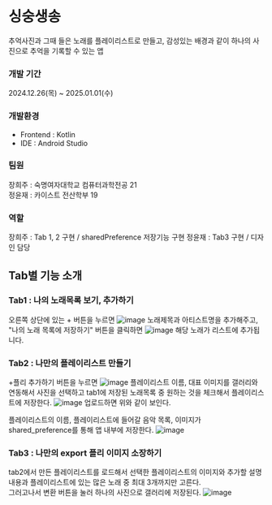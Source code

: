 # 싱숭생송
추억사진과 그때 들은 노래를 플레이리스트로 만들고, 감성있는 배경과 같이 하나의 사진으로 추억을 기록할 수 있는 앱


### 개발 기간 
2024.12.26(목) ~ 2025.01.01(수)

### 개발환경 
- Frontend : Kotlin <br>
- IDE : Android Studio

### 팀원 
장희주 : 숙명여자대학교 컴퓨터과학전공 21 <br>
정윤재 : 카이스트 전산학부 19

### 역할 
장희주 : Tab 1, 2 구현 / sharedPreference 저장기능 구현 
정윤재 : Tab3 구현 / 디자인 담당

## Tab별 기능 소개 

### Tab1 : 나의 노래목록 보기, 추가하기 
오른쪽 상단에 있는 + 버튼을 누르면 
![image](https://github.com/user-attachments/assets/3a76f330-aeb7-489e-b5e9-e1ce0df2e65a)
노래제목과 아티스트명을 추가해주고, "나의 노래 목록에 저장하기" 버튼을 클릭하면 
![image](https://github.com/user-attachments/assets/037eac39-3ee0-4fe1-95fa-1417fc9bc637)
해당 노래가 리스트에 추가됩니다. 

### Tab2 : 나만의 플레이리스트 만들기 
+플리 추가하기 버튼을 누르면 
![image](https://github.com/user-attachments/assets/fe14e0ce-241d-4c39-acbe-04f7c523941a)
플레이리스트 이름, 대표 이미지를 갤러리와 연동해서 사진을 선택하고 tab1에 저장된 노래목록 중 원하는 것을 체크해서 플레이리스트에 저장한다. 
![image](https://github.com/user-attachments/assets/42e9fe9d-548d-49e6-9685-bd3af50b58e4)
업로드하면 위와 같이 보인다. 

플레이리스트의 이름, 플레이리스트에 들어갈 음악 목록, 이미지가 shared_preference를 통해 앱 내부에 저장한다. 
![image](https://github.com/user-attachments/assets/86656b88-ac8d-44b0-bb4f-7fe301f408c0)


### Tab3 : 나만의 export 플리 이미지 소장하기 
tab2에서 만든 플레이리스트를 로드해서 선택한 플레이리스트의 이미지와 추가할 설명내용과 플레이리스트에 있는 많은 노래 중 최대 3개까지만 고른다. <br>
그러고나서 변환 버튼을 눌러 하나의 사진으로 갤러리에 저장된다. 
![image](https://github.com/user-attachments/assets/2d44aa21-2a0b-4d3e-aeef-644661282da0)




